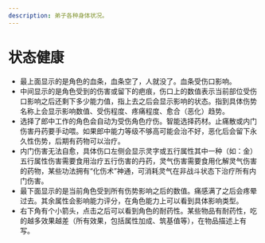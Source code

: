 ```yaml
---
description: 弟子各种身体状况。
---
```


# 状态健康

* 最上面显示的是角色的血条，血条空了，人就没了。血条受伤口影响。
* 中间显示的是角色受到的伤害或留下的疤痕，伤口上的数值表示当前部位受伤口影响之后还剩下多少能力值，指上去之后会显示影响的状态。指到具体伤势名称上会显示影响数值、受伤程度、疼痛程度、愈合（恶化）趋势。
* 选择了郎中工作的角色会自动为受伤角色疗伤。智能选择药材。止痛散或内门伤害丹药要手动喂。如果郎中能力等级不够高可能会治不好，恶化后会留下永久性伤势，后期有药物可以治疗。
* 内门伤害无法自愈，具体伤口左侧会显示灵字或五行属性其中一种（如：金）五行属性伤害需要食用治疗五行伤害的丹药，灵气伤害需要食用化解灵气伤害的药物，某些功法拥有“化伤术”神通，可消耗灵气在非战斗状态下治疗所有内门伤害。
* 最下面显示的是当前角色受到所有伤势影响之后的数值。痛感满了之后会疼晕过去。其余属性会影响能力评分，在角色能力上可以看到具体影响类型。
* 右下角有个小箭头，点击之后可以看到角色的耐药性。某些物品有耐药性，吃的越多效果越差（所有效果，包括属性加成、筑基值等），在物品描述上有写。

